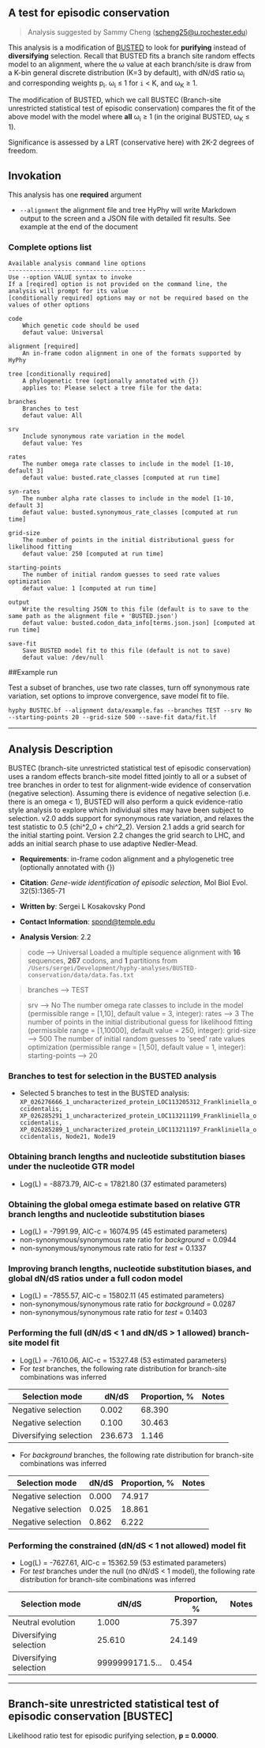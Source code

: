 ## A test for episodic conservation

> Analysis suggested by Sammy Cheng (scheng25@u.rochester.edu)

This analysis is a modification of [BUSTED](https://academic.oup.com/mbe/article/32/5/1365/1134918) to look for **purifying** instead of **diversifying** selection. Recall that BUSTED fits a branch site random effects model to an alignment, where the &omega; value at each branch/site is draw from a K-bin general discrete distribution (K=3 by default), with dN/dS ratio &omega;<sub>i</sub> and corresponding weights p<sub>i</sub>.  &omega;<sub>i</sub> ≤ 1 for `i` < K, and  &omega;<sub>K</sub> ≥ 1. 

The modification of BUSTED, which we call BUSTEC (Branch-site unrestricted statistical test of episodic conservation) compares the fit of the above model with the model where **all** &omega;<sub>i</sub> ≥ 1 (in the original BUSTED, &omega;<sub>K</sub> ≤ 1).

Significance is assessed by a LRT (conservative here) with 2K-2 degrees of freedom.

## Invokation

This analysis has one **required** argument

- `--alignment` the alignment file and tree 
HyPhy will write Markdown output to the screen and a JSON file with detailed fit results. 
See example at the end of the document

### Complete options list 

```
Available analysis command line options
---------------------------------------
Use --option VALUE syntax to invoke
If a [reqired] option is not provided on the command line, the analysis will prompt for its value
[conditionally required] options may or not be required based on the values of other options

code
	Which genetic code should be used
	defaut value: Universal

alignment [required]
	An in-frame codon alignment in one of the formats supported by HyPhy

tree [conditionally required]
	A phylogenetic tree (optionally annotated with {})
	applies to: Please select a tree file for the data:

branches
	Branches to test
	defaut value: All

srv
	Include synonymous rate variation in the model
	defaut value: Yes

rates
	The number omega rate classes to include in the model [1-10, default 3]
	defaut value: busted.rate_classes [computed at run time]

syn-rates
	The number alpha rate classes to include in the model [1-10, default 3]
	defaut value: busted.synonymous_rate_classes [computed at run time]

grid-size
	The number of points in the initial distributional guess for likelihood fitting
	defaut value: 250 [computed at run time]

starting-points
	The number of initial random guesses to seed rate values optimization
	defaut value: 1 [computed at run time]

output
	Write the resulting JSON to this file (default is to save to the same path as the alignment file + 'BUSTED.json')
	defaut value: busted.codon_data_info[terms.json.json] [computed at run time]

save-fit
	Save BUSTED model fit to this file (default is not to save)
	defaut value: /dev/null

```
 

##Example run 

Test a subset of branches, use two rate classes, turn off synonymous rate variation, set options to improve convergence, save model fit to file.

```
hyphy BUSTEC.bf --alignment data/example.fas --branches TEST --srv No --starting-points 20 --grid-size 500 --save-fit data/fit.lf 
```

---

Analysis Description
--------------------
BUSTEC (branch-site unrestricted statistical test of episodic
conservation) uses a random effects branch-site model fitted jointly to
all or a subset of tree branches in order to test for alignment-wide
evidence of conservation (negative selection). Assuming there is
evidence of negative selection (i.e. there is an omega < 1), BUSTED will
also perform a quick evidence-ratio style analysis to explore which
individual sites may have been subject to selection. v2.0 adds support
for synonymous rate variation, and relaxes the test statistic to 0.5
(chi^2_0 + chi^2_2). Version 2.1 adds a grid search for the initial
starting point. Version 2.2 changes the grid search to LHC, and adds an
initial search phase to use adaptive Nedler-Mead. 

- __Requirements__: in-frame codon alignment and a phylogenetic tree (optionally annotated
with {})

- __Citation__: *Gene-wide identification of episodic selection*, Mol Biol Evol.
32(5):1365-71

- __Written by__: Sergei L Kosakovsky Pond

- __Contact Information__: spond@temple.edu

- __Analysis Version__: 2.2


>code –> Universal
>Loaded a multiple sequence alignment with **16** sequences, **267** codons, and **1** partitions from `/Users/sergei/Development/hyphy-analyses/BUSTED-conservation/data/data.fas.txt`

>branches –> TEST

>srv –> No
The number omega rate classes to include in the model (permissible range = [1,10], default value = 3, integer): 
>rates –> 3
The number of points in the initial distributional guess for likelihood fitting (permissible range = [1,10000], default value = 250, integer): 
>grid-size –> 500
The number of initial random guesses to 'seed' rate values optimization (permissible range = [1,50], default value = 1, integer): 
>starting-points –> 20


### Branches to test for selection in the BUSTED analysis
* Selected 5 branches to test in the BUSTED analysis: `XP_026276666_1_uncharacterized_protein_LOC113205312_Frankliniella_occidentalis, XP_026285291_1_uncharacterized_protein_LOC113211199_Frankliniella_occidentalis, XP_026285289_1_uncharacterized_protein_LOC113211197_Frankliniella_occidentalis, Node21, Node19`


### Obtaining branch lengths and nucleotide substitution biases under the nucleotide GTR model
* Log(L) = -8873.79, AIC-c = 17821.80 (37 estimated parameters)

### Obtaining the global omega estimate based on relative GTR branch lengths and nucleotide substitution biases
* Log(L) = -7991.99, AIC-c = 16074.95 (45 estimated parameters)
* non-synonymous/synonymous rate ratio for *background* =   0.0944
* non-synonymous/synonymous rate ratio for *test* =   0.1337

### Improving branch lengths, nucleotide substitution biases, and global dN/dS ratios under a full codon model
* Log(L) = -7855.57, AIC-c = 15802.11 (45 estimated parameters)
* non-synonymous/synonymous rate ratio for *background* =   0.0287
* non-synonymous/synonymous rate ratio for *test* =   0.1403

### Performing the full (dN/dS < 1 and dN/dS > 1 allowed) branch-site model fit
* Log(L) = -7610.06, AIC-c = 15327.48 (53 estimated parameters)
* For *test* branches, the following rate distribution for branch-site combinations was inferred

|          Selection mode           |     dN/dS     |Proportion, %|               Notes               |
|-----------------------------------|---------------|-------------|-----------------------------------|
|        Negative selection         |     0.002     |   68.390    |                                   |
|        Negative selection         |     0.100     |   30.463    |                                   |
|      Diversifying selection       |    236.673    |    1.146    |                                   |

* For *background* branches, the following rate distribution for branch-site combinations was inferred

|          Selection mode           |     dN/dS     |Proportion, %|               Notes               |
|-----------------------------------|---------------|-------------|-----------------------------------|
|        Negative selection         |     0.000     |   74.917    |                                   |
|        Negative selection         |     0.025     |   18.861    |                                   |
|        Negative selection         |     0.862     |    6.222    |                                   |

### Performing the constrained (dN/dS < 1 not allowed) model fit
* Log(L) = -7627.61, AIC-c = 15362.59 (53 estimated parameters)
* For *test* branches under the null (no dN/dS < 1 model), the following rate distribution for branch-site combinations was inferred

|          Selection mode           |     dN/dS     |Proportion, %|               Notes               |
|-----------------------------------|---------------|-------------|-----------------------------------|
|         Neutral evolution         |     1.000     |   75.397    |                                   |
|      Diversifying selection       |    25.610     |   24.149    |                                   |
|      Diversifying selection       |9999999171.5...|    0.454    |                                   |

----
## Branch-site unrestricted statistical test of episodic conservation [BUSTEC]
Likelihood ratio test for episodic purifying selection, **p =   0.0000**.




